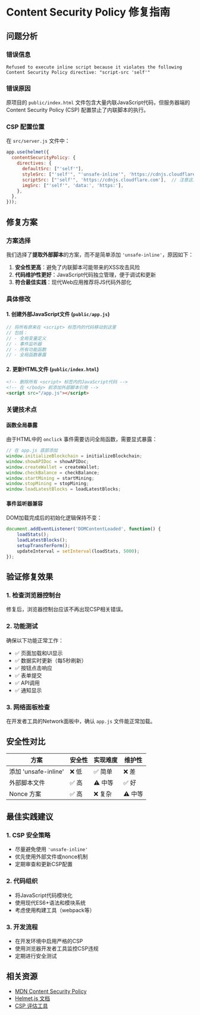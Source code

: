 # Content Security Policy 修复指南

## 问题分析

### 错误信息
```
Refused to execute inline script because it violates the following Content Security Policy directive: "script-src 'self'"
```

### 错误原因
原项目的 `public/index.html` 文件包含大量内联JavaScript代码，但服务器端的Content Security Policy (CSP) 配置禁止了内联脚本的执行。

### CSP 配置位置
在 `src/server.js` 文件中：

```javascript
app.use(helmet({
  contentSecurityPolicy: {
    directives: {
      defaultSrc: ["'self'"],
      styleSrc: ["'self'", "'unsafe-inline'", 'https://cdnjs.cloudflare.com'],
      scriptSrc: ["'self'", 'https://cdnjs.cloudflare.com'],  // 注意这里没有 'unsafe-inline'
      imgSrc: ["'self'", 'data:', 'https:'],
    },
  },
}));
```

## 修复方案

### 方案选择
我们选择了**提取外部脚本**的方案，而不是简单添加 `'unsafe-inline'`，原因如下：

1. **安全性更高**：避免了内联脚本可能带来的XSS攻击风险
2. **代码维护性更好**：JavaScript代码独立管理，便于调试和更新
3. **符合最佳实践**：现代Web应用推荐将JS代码外部化

### 具体修改

#### 1. 创建外部JavaScript文件 (`public/app.js`)
```javascript
// 将所有原来在 <script> 标签内的代码移动到这里
// 包括：
// - 全局变量定义
// - 事件监听器
// - 所有功能函数
// - 全局函数暴露
```

#### 2. 更新HTML文件 (`public/index.html`)
```html
<!-- 删除所有 <script> 标签内的JavaScript代码 -->
<!-- 在 </body> 前添加外部脚本引用 -->
<script src="/app.js"></script>
```

### 关键技术点

#### 函数全局暴露
由于HTML中的 `onclick` 事件需要访问全局函数，需要显式暴露：

```javascript
// 在 app.js 底部添加
window.initializeBlockchain = initializeBlockchain;
window.showAPIDoc = showAPIDoc;
window.createWallet = createWallet;
window.checkBalance = checkBalance;
window.startMining = startMining;
window.stopMining = stopMining;
window.loadLatestBlocks = loadLatestBlocks;
```

#### 事件监听器兼容
DOM加载完成后的初始化逻辑保持不变：

```javascript
document.addEventListener('DOMContentLoaded', function() {
    loadStats();
    loadLatestBlocks();
    setupTransferForm();
    updateInterval = setInterval(loadStats, 5000);
});
```

## 验证修复效果

### 1. 检查浏览器控制台
修复后，浏览器控制台应该不再出现CSP相关错误。

### 2. 功能测试
确保以下功能正常工作：
- ✅ 页面加载和UI显示
- ✅ 数据实时更新（每5秒刷新）
- ✅ 按钮点击响应
- ✅ 表单提交
- ✅ API调用
- ✅ 通知显示

### 3. 网络面板检查
在开发者工具的Network面板中，确认 `app.js` 文件能正常加载。

## 安全性对比

| 方案 | 安全性 | 实现难度 | 维护性 |
|------|--------|----------|--------|
| 添加 'unsafe-inline' | ❌ 低 | ✅ 简单 | ❌ 差 |
| 外部脚本文件 | ✅ 高 | ⚠️ 中等 | ✅ 好 |
| Nonce 方案 | ✅ 高 | ❌ 复杂 | ⚠️ 中等 |

## 最佳实践建议

### 1. CSP 安全策略
- 尽量避免使用 `'unsafe-inline'`
- 优先使用外部文件或nonce机制
- 定期审查和更新CSP配置

### 2. 代码组织
- 将JavaScript代码模块化
- 使用现代ES6+语法和模块系统
- 考虑使用构建工具（webpack等）

### 3. 开发流程
- 在开发环境中启用严格的CSP
- 使用浏览器开发者工具监控CSP违规
- 定期进行安全测试

## 相关资源

- [MDN Content Security Policy](https://developer.mozilla.org/zh-CN/docs/Web/HTTP/CSP)
- [Helmet.js 文档](https://helmetjs.github.io/)
- [CSP 评估工具](https://csp-evaluator.withgoogle.com/)
